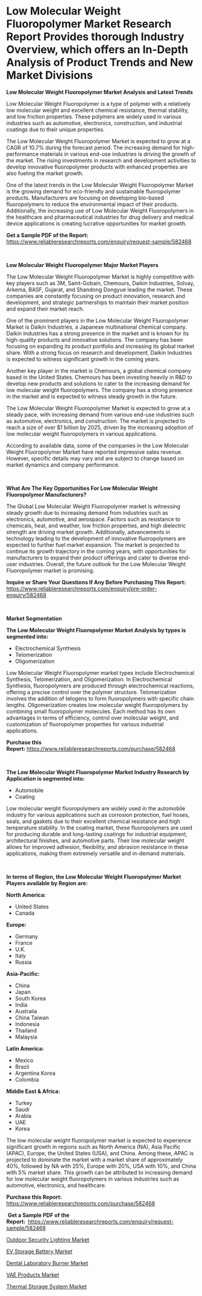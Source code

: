 <p><h1>Low Molecular Weight Fluoropolymer Market Research Report Provides thorough Industry Overview, which offers an In-Depth Analysis of Product Trends and New Market Divisions</h1></p><p><strong>Low Molecular Weight Fluoropolymer Market Analysis and Latest Trends</strong></p>
<p><p>Low Molecular Weight Fluoropolymer is a type of polymer with a relatively low molecular weight and excellent chemical resistance, thermal stability, and low friction properties. These polymers are widely used in various industries such as automotive, electronics, construction, and industrial coatings due to their unique properties.</p><p>The Low Molecular Weight Fluoropolymer Market is expected to grow at a CAGR of 10.7% during the forecast period. The increasing demand for high-performance materials in various end-use industries is driving the growth of the market. The rising investments in research and development activities to develop innovative fluoropolymer products with enhanced properties are also fueling the market growth.</p><p>One of the latest trends in the Low Molecular Weight Fluoropolymer Market is the growing demand for eco-friendly and sustainable fluoropolymer products. Manufacturers are focusing on developing bio-based fluoropolymers to reduce the environmental impact of their products. Additionally, the increasing use of Low Molecular Weight Fluoropolymers in the healthcare and pharmaceutical industries for drug delivery and medical device applications is creating lucrative opportunities for market growth.</p></p>
<p><strong>Get a Sample PDF of the Report:&nbsp;</strong> <a href="https://www.reliableresearchreports.com/enquiry/request-sample/582468">https://www.reliableresearchreports.com/enquiry/request-sample/582468</a></p>
<p>&nbsp;</p>
<p><strong>Low Molecular Weight Fluoropolymer Major Market Players</strong></p>
<p><p>The Low Molecular Weight Fluoropolymer Market is highly competitive with key players such as 3M, Saint-Gobain, Chemours, Daikin Industries, Solvay, Arkema, BASF, Gujarat, and Shandong Dongyue leading the market. These companies are constantly focusing on product innovation, research and development, and strategic partnerships to maintain their market position and expand their market reach.</p><p>One of the prominent players in the Low Molecular Weight Fluoropolymer Market is Daikin Industries, a Japanese multinational chemical company. Daikin Industries has a strong presence in the market and is known for its high-quality products and innovative solutions. The company has been focusing on expanding its product portfolio and increasing its global market share. With a strong focus on research and development, Daikin Industries is expected to witness significant growth in the coming years.</p><p>Another key player in the market is Chemours, a global chemical company based in the United States. Chemours has been investing heavily in R&D to develop new products and solutions to cater to the increasing demand for low molecular weight fluoropolymers. The company has a strong presence in the market and is expected to witness steady growth in the future.</p><p>The Low Molecular Weight Fluoropolymer Market is expected to grow at a steady pace, with increasing demand from various end-use industries such as automotive, electronics, and construction. The market is projected to reach a size of over $1 billion by 2025, driven by the increasing adoption of low molecular weight fluoropolymers in various applications.</p><p>According to available data, some of the companies in the Low Molecular Weight Fluoropolymer Market have reported impressive sales revenue. However, specific details may vary and are subject to change based on market dynamics and company performance.</p></p>
<p>&nbsp;</p>
<p><strong>What Are The Key Opportunities For Low Molecular Weight Fluoropolymer Manufacturers?</strong></p>
<p><p>The Global Low Molecular Weight Fluoropolymer market is witnessing steady growth due to increasing demand from industries such as electronics, automotive, and aerospace. Factors such as resistance to chemicals, heat, and weather, low friction properties, and high dielectric strength are driving market growth. Additionally, advancements in technology leading to the development of innovative fluoropolymers are expected to further fuel market expansion. The market is projected to continue its growth trajectory in the coming years, with opportunities for manufacturers to expand their product offerings and cater to diverse end-user industries. Overall, the future outlook for the Low Molecular Weight Fluoropolymer market is promising.</p></p>
<p><strong>Inquire or Share Your Questions If Any Before Purchasing This Report:</strong> <a href="https://www.reliableresearchreports.com/enquiry/pre-order-enquiry/582468">https://www.reliableresearchreports.com/enquiry/pre-order-enquiry/582468</a></p>
<p>&nbsp;</p>
<p><strong>Market Segmentation</strong></p>
<p><strong>The Low Molecular Weight Fluoropolymer Market Analysis by types is segmented into:</strong></p>
<p><ul><li>Electrochemical Synthesis</li><li>Telomerization</li><li>Oligomerization</li></ul></p>
<p><p>Low Molecular Weight Fluoropolymer market types include Electrochemical Synthesis, Telomerization, and Oligomerization. In Electrochemical Synthesis, fluoropolymers are produced through electrochemical reactions, offering a precise control over the polymer structure. Telomerization involves the addition of telogens to form fluoropolymers with specific chain lengths. Oligomerization creates low molecular weight fluoropolymers by combining small fluoropolymer molecules. Each method has its own advantages in terms of efficiency, control over molecular weight, and customization of fluoropolymer properties for various industrial applications.</p></p>
<p><strong>Purchase this Report:&nbsp;</strong><a href="https://www.reliableresearchreports.com/purchase/582468">https://www.reliableresearchreports.com/purchase/582468</a></p>
<p>&nbsp;</p>
<p><strong>The Low Molecular Weight Fluoropolymer Market Industry Research by Application is segmented into:</strong></p>
<p><ul><li>Automobile</li><li>Coating</li></ul></p>
<p><p>Low molecular weight fluoropolymers are widely used in the automobile industry for various applications such as corrosion protection, fuel hoses, seals, and gaskets due to their excellent chemical resistance and high temperature stability. In the coating market, these fluoropolymers are used for producing durable and long-lasting coatings for industrial equipment, architectural finishes, and automotive parts. Their low molecular weight allows for improved adhesion, flexibility, and abrasion resistance in these applications, making them extremely versatile and in-demand materials.</p></p>
<p>&nbsp;</p>
<p><strong>In terms of Region, the Low Molecular Weight Fluoropolymer Market Players available by Region are:</strong></p>
<p>
    <p> <strong> North America: </strong>
        <ul>
            <li>United States</li>
            <li>Canada</li>
        </ul>
        </p> 
    <p> <strong> Europe: </strong>
        <ul>
            <li>Germany</li>
            <li>France</li>
            <li>U.K.</li>
            <li>Italy</li>
            <li>Russia</li>
        </ul>
        </p> 
    <p> <strong> Asia-Pacific: </strong>
        <ul>
            <li>China</li>
            <li>Japan</li>
            <li>South Korea</li>
            <li>India</li>
            <li>Australia</li>
            <li>China Taiwan</li>
            <li>Indonesia</li>
            <li>Thailand</li>
            <li>Malaysia</li>
        </ul>
        </p> 
    <p> <strong> Latin America: </strong>
        <ul>
            <li>Mexico</li>
            <li>Brazil</li>
            <li>Argentina Korea</li>
            <li>Colombia</li>
        </ul>
        </p> 
    <p> <strong> Middle East & Africa: </strong>
        <ul>
            <li>Turkey</li>
            <li>Saudi</li>
            <li>Arabia</li>
            <li>UAE</li>
            <li>Korea</li>
        </ul>
    </p>
    </p>
<p><p>The low molecular weight fluoropolymer market is expected to experience significant growth in regions such as North America (NA), Asia Pacific (APAC), Europe, the United States (USA), and China. Among these, APAC is projected to dominate the market with a market share of approximately 40%, followed by NA with 25%, Europe with 20%, USA with 10%, and China with 5% market share. This growth can be attributed to increasing demand for low molecular weight fluoropolymers in various industries such as automotive, electronics, and healthcare.</p></p>
<p><strong>Purchase this Report: </strong><a href="https://www.reliableresearchreports.com/purchase/582468">https://www.reliableresearchreports.com/purchase/582468</a></p>
<p>&nbsp;<strong>Get a Sample PDF of the Report:&nbsp;&nbsp;</strong><a href="https://www.reliableresearchreports.com/enquiry/request-sample/582468">https://www.reliableresearchreports.com/enquiry/request-sample/582468</a></p>
<p><strong></strong></p>
<p><p><a href="https://issuu.com/reportprime-2/docs/outdoor-security-lighting-market-size-2030.pptx">Outdoor Security Lighting Market</a></p><p><a href="https://github.com/RichRobinson5/Market-Research-Report-List-3/blob/main/ev-storage-battery-market.md">EV Storage Battery Market</a></p><p><a href="https://github.com/singletonthaxterkelliehr2df/Market-Research-Report-List-1/blob/main/dental-laboratory-burner-market.md">Dental Laboratory Burner Market</a></p><p><a href="https://github.com/kufem1/Market-Research-Report-List-1/blob/main/vae-products-market.md">VAE Products Market</a></p><p><a href="https://issuu.com/reportprime-2/docs/thermal-storage-system-market-size-2030.pptx">Thermal Storage System Market</a></p></p>